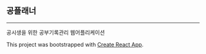 ## 공플래너
<hr/>
공시생을 위한 공부기록관리 웹어플리케이션



This project was bootstrapped with [Create React App](https://github.com/facebook/create-react-app).
